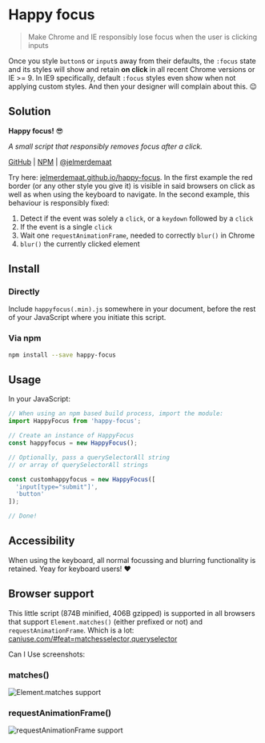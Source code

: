 # Happy focus

> Make Chrome and IE responsibly lose focus when the user is clicking inputs

Once you style `button`s or `input`s away from their defaults, the `:focus` state and its styles will show and retain **on click** in all recent Chrome versions or IE >= 9. In IE9 specifically, default `:focus` styles even show when not applying custom styles. And then your designer will complain about this. :wink:

## Solution

**Happy focus!** :sunglasses:

_A small script that responsibly removes focus after a click._

[GitHub](https://github.com/jelmerdemaat/happy-focus) | [NPM](https://www.npmjs.com/package/happy-focus) | [@jelmerdemaat](https://twitter.com/jelmerdemaat)

Try here: [jelmerdemaat.github.io/happy-focus](https://jelmerdemaat.github.io/happy-focus/). In the first example the red border (or any other style you give it) is
visible in said browsers on click as well as when using the
keyboard to navigate. In the second example, this behaviour is responsibly fixed:

  1. Detect if the event was solely a `click`, or a `keydown` followed by a `click`
  2. If the event is a single `click`
  3. Wait one `requestAnimationFrame`, needed to correctly `blur()` in Chrome
  2. `blur()` the currently clicked element

## Install
### Directly
Include `happyfocus(.min).js` somewhere  in your document, before the rest of your JavaScript where you initiate this script.

### Via npm
```sh
npm install --save happy-focus
```

## Usage
In your JavaScript:

```js
// When using an npm based build process, import the module:
import HappyFocus from 'happy-focus';

// Create an instance of HappyFocus
const happyfocus = new HappyFocus();

// Optionally, pass a querySelectorAll string
// or array of querySelectorAll strings

const customhappyfocus = new HappyFocus([
  'input[type="submit"]',
  'button'
]);

// Done!
```

## Accessibility
When using the keyboard, all normal focussing and blurring functionality is retained. Yeay for keyboard users! :heart:

## Browser support
This little script (874B minified, 406B gzipped) is supported in all browsers that support `Element.matches()` (either prefixed or not) and `requestAnimationFrame`. Which is a lot: [caniuse.com/#feat=matchesselector,queryselector](https://caniuse.com/#feat=matchesselector,queryselector)

Can I Use screenshots:

### matches()
![Element.matches support](http://i.imgur.com/FuR0x2G.png)

### requestAnimationFrame()
![requestAnimationFrame support](http://i.imgur.com/QHDgRhr.png)
